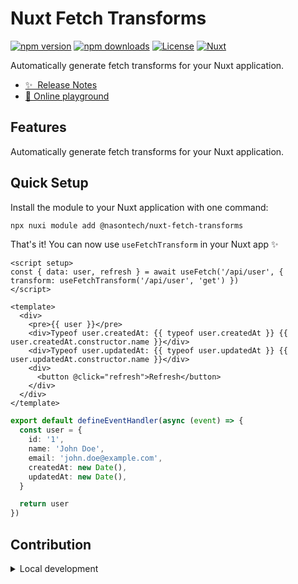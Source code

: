 # Nuxt Fetch Transforms

[![npm version][npm-version-src]][npm-version-href]
[![npm downloads][npm-downloads-src]][npm-downloads-href]
[![License][license-src]][license-href]
[![Nuxt][nuxt-src]][nuxt-href]

Automatically generate fetch transforms for your Nuxt application.

- [✨ &nbsp;Release Notes](/CHANGELOG.md)
- [🏀 Online playground](https://stackblitz.com/github/@nasontech/nuxt-fetch-transforms?file=playground%2Fapp.vue)

## Features

Automatically generate fetch transforms for your Nuxt application.

## Quick Setup

Install the module to your Nuxt application with one command:

```bash
npx nuxi module add @nasontech/nuxt-fetch-transforms
```

That's it! You can now use `useFetchTransform` in your Nuxt app ✨

```vue
<script setup>
const { data: user, refresh } = await useFetch('/api/user', { transform: useFetchTransform('/api/user', 'get') })
</script>

<template>
  <div>
    <pre>{{ user }}</pre>
    <div>Typeof user.createdAt: {{ typeof user.createdAt }} {{ user.createdAt.constructor.name }}</div>
    <div>Typeof user.updatedAt: {{ typeof user.updatedAt }} {{ user.updatedAt.constructor.name }}</div>
    <div>
      <button @click="refresh">Refresh</button>
    </div>
  </div>
</template>
```

```typescript
export default defineEventHandler(async (event) => {
  const user = {
    id: '1',
    name: 'John Doe',
    email: 'john.doe@example.com',
    createdAt: new Date(),
    updatedAt: new Date(),
  }

  return user
})
```

## Contribution

<details>
  <summary>Local development</summary>
  
  ```bash
  # Install dependencies
  npm install
  
  # Generate type stubs
  npm run dev:prepare
  
  # Develop with the playground
  npm run dev
  
  # Build the playground
  npm run dev:build
  
  # Run ESLint
  npm run lint
  
  # Run Vitest
  npm run test
  npm run test:watch
  
  # Release new version
  npm run release
  ```

</details>

<!-- Badges -->

[npm-version-src]: https://img.shields.io/npm/v/@nasontech/nuxt-fetch-transforms/latest.svg?style=flat&colorA=020420&colorB=00DC82
[npm-version-href]: https://npmjs.com/package/@nasontech/nuxt-fetch-transforms
[npm-downloads-src]: https://img.shields.io/npm/dm/@nasontech/nuxt-fetch-transforms.svg?style=flat&colorA=020420&colorB=00DC82
[npm-downloads-href]: https://npm.chart.dev/@nasontech/nuxt-fetch-transforms
[license-src]: https://img.shields.io/npm/l/@nasontech/nuxt-fetch-transforms.svg?style=flat&colorA=020420&colorB=00DC82
[license-href]: https://npmjs.com/package/@nasontech/nuxt-fetch-transforms
[nuxt-src]: https://img.shields.io/badge/Nuxt-020420?logo=nuxt.js
[nuxt-href]: https://nuxt.com
